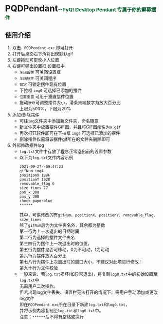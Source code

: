 # **PQDPendant**<font color=#005e2a size=3>--PyQt Desktop Pendant 专属于你的屏幕摆件</font>

## 使用介绍
1. 双击 ` PQDPendant.exe` 即可打开
2. 打开后桌面右下角将出现默认gif
3. 左键拖动可更改小人位置
4. 右键可弹出设置框,设置框中
   * `关闭设置` 可关闭设置框
   * `关闭软件` 可关闭程序
   * `锁定` 可锁定摆件现有位置
   * 下拉框 `img0` 可选择已添加的摆件
   * `位置重置` 可用于重置摆件位置
   * 拖动`滑块`可调整摆件大小，滑条末端数字为放大百分比<br>
   上限为500%，下限为20%
5. 添加/删除摆件
   * 可往`img`文件夹中添加新文件夹，命名随意
   * 新文件夹中放置摆件GIF图，并且将GIF图命名为`0.gif`
   * 再次打开软件即可在下拉框 `img0` 可选择已添加的摆件
   * 删除摆件仅需将该摆件gif所在的文件夹删除即可
6. 外部修改摆件log
   * `log.txt`文件中存放了程序正常退出前的设置参数
   * 以下为`log.txt`文件内容示例
     ```
     2021-09-27--09:47:23 
     gifNum img4
     positionX 1886
     positionY 1028
     removable_flag 0
     size_times 77
     pos_x 308
     pos_y 308
     check paperblue
     ******
     ```
     其中，可供修改的有`gifNum`、`positionX`、`positionY`、`removable_flag`、`size_times`<br>
     除了`gifNum`后为为文件夹名外，其余都为整数<br>
     第一行为上一次退出的日期时间<br>
     第二行为选择的摆件文件夹名<br>
     第三四行为摆件上一次退出时的位置，<br>
     第五行为摆件是否可移动，0为不可动，1为可动<br>
     第六行为摆件放大百分比<br>
     第七八行为摆件上次退出时的窗口大小，不建议对此项进行修改！<br>
     第九十行为文件校验<br>
   * 一般来说，若`log.txt`损坏(如异常退出)，将复制`log0.txt`中的初始设置至`log.txt`中<br>
     无需用户二次操作。 <br>
     但若出现log文件丢失、设置栏无法打开的情况下，需用户手动添加或更改log文件<br>
     即在`PQDPendant.exe`所在目录下新建`log.txt`和`log0.txt`，<br>
     并将示例内容复制至`log.txt`和`log0.txt`中。<br>
     注意：`******`后不得有空格或换行
     
